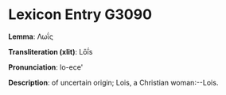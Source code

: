 # Lexicon Entry G3090

**Lemma**: Λωΐς

**Transliteration (xlit)**: Lōḯs

**Pronunciation**: lo-ece'

**Description**:
of uncertain origin; Lois, a Christian woman:--Lois.
